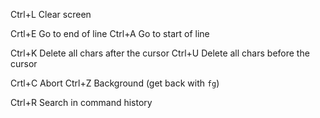
Ctrl+L  Clear screen

Crtl+E  Go to end of line
Ctrl+A  Go to start of line

Ctrl+K  Delete all chars after the cursor
Ctrl+U  Delete all chars before the cursor

Crtl+C  Abort
Ctrl+Z  Background (get back with `fg`)

Ctrl+R  Search in command history
